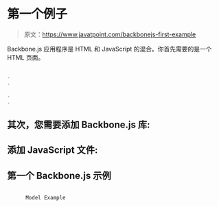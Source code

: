 # 第一个例子

> 原文：<https://www.javatpoint.com/backbonejs-first-example>

Backbone.js 应用程序是 HTML 和 JavaScript 的混合。你首先需要的是一个 HTML 页面。

```js

.  
.  

.  
.  

```

## 其次，您需要添加 Backbone.js 库:

## 添加 JavaScript 文件:

## 第一个 Backbone.js 示例

```js

      Model Example

```